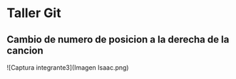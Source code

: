 # Taller Git
##  Cambio de numero de posicion a la derecha de la cancion
![Captura integrante3](Imagen Isaac.png)